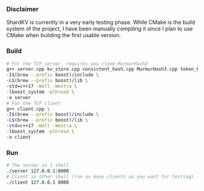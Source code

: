 ### Disclaimer 
ShardKV is currently in a very early testing phase. While CMake is the build system of the project, I have been manually compiling it since I plan to use CMake when building the first usable version. 

### Build
```bash
# For the TCP server, requires you clone MurmurHash3
g++ server.cpp kv_store.cpp consistent_hash.cpp MurmurHash3.cpp token_bucket.cpp gossip_rate_limiter.cpp \ 
-I$(brew --prefix boost)/include \
-L$(brew --prefix boost)/lib \
-std=c++17 -Wall -Wextra \
-lboost_system -pthread \
-o server
# For the TCP client
g++ client.cpp \                                                                                                 
-I$(brew --prefix boost)/include \
-L$(brew --prefix boost)/lib \
-std=c++17 -Wall -Wextra \
-lboost_system -pthread \
-o client
```

### Run
```bash
# The server in 1 shell
./server 127.0.0.1:8000
# Client in other shell (run as many clients as you want for testing)
./client 127.0.0.1 8000
```